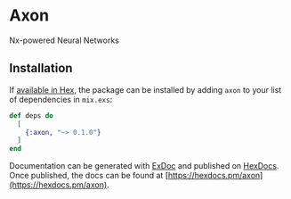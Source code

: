 # Axon

Nx-powered Neural Networks

## Installation

If [available in Hex](https://hex.pm/docs/publish), the package can be installed
by adding `axon` to your list of dependencies in `mix.exs`:

```elixir
def deps do
  [
    {:axon, "~> 0.1.0"}
  ]
end
```

Documentation can be generated with [ExDoc](https://github.com/elixir-lang/ex_doc)
and published on [HexDocs](https://hexdocs.pm). Once published, the docs can
be found at [https://hexdocs.pm/axon](https://hexdocs.pm/axon).

